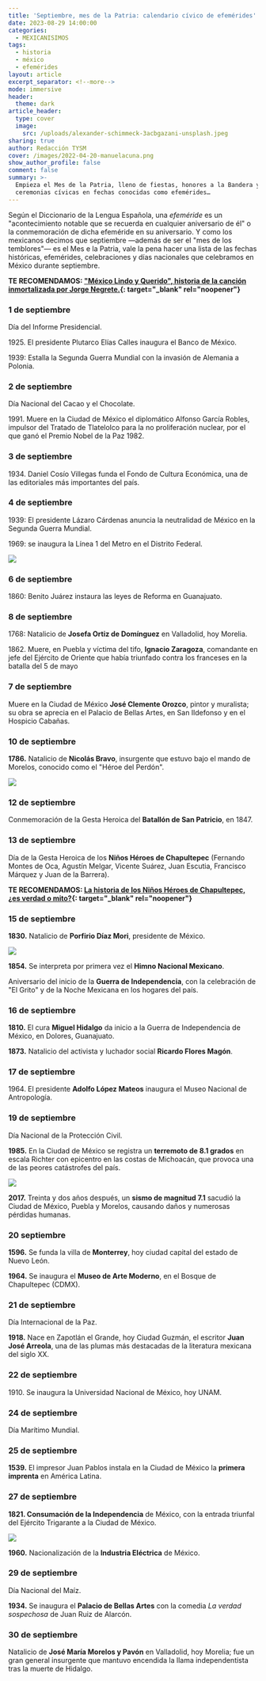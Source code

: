 ```yaml
---
title: 'Septiembre, mes de la Patria: calendario cívico de efemérides'
date: 2023-08-29 14:00:00
categories:
  - MEXICANISIMOS
tags:
  - historia
  - méxico
  - efemérides
layout: article
excerpt_separator: <!--more-->
mode: immersive
header:
  theme: dark
article_header:
  type: cover
  image:
    src: /uploads/alexander-schimmeck-3acbgazani-unsplash.jpeg
sharing: true
author: Redacción TYSM
cover: /images/2022-04-20-manuelacuna.png
show_author_profile: false
comment: false
summary: >-
  Empieza el Mes de la Patria, lleno de fiestas, honores a la Bandera y
  ceremonias cívicas en fechas conocidas como efemérides…
---
```

Según el Diccionario de la Lengua Española, una *efeméride* es un "acontecimiento notable que se recuerda en cualquier aniversario de él" o la conmemoración de dicha efeméride en su aniversario. Y como los mexicanos decimos que septiembre —además de ser el "mes de los temblores"— es el Mes e la Patria, vale la pena hacer una lista de las fechas históricas, efemérides, celebraciones y días nacionales que celebramos en México durante septiembre.

**TE RECOMENDAMOS: ["México Lindo y Querido", historia de la canción inmortalizada por Jorge Negrete.](https://blog.tonoysumariachi.com/cultura/2022/04/22/mexico-lindo-y-querido-origen-e-historia-de-la-cancion.html){: target="_blank" rel="noopener"}**

### 1 de septiembre

Día del Informe Presidencial.

1925\. El presidente Plutarco Elías Calles inaugura el Banco de México.

1939: Estalla la Segunda Guerra Mundial con la invasión de Alemania a Polonia.

### 2 de septiembre

Día Nacional del Cacao y el Chocolate.

1991\. Muere en la Ciudad de México el diplomático Alfonso García Robles, impulsor del Tratado de Tlatelolco para la no proliferación nuclear, por el que ganó el Premio Nobel de la Paz 1982.

### 3 de septiembre

1934\. Daniel Cosío Villegas funda el Fondo de Cultura Económica, una de las editoriales más importantes del país.

### 4 de septiembre

1939: El presidente Lázaro Cárdenas anuncia la neutralidad de México en la Segunda Guerra Mundial.&nbsp;

1969: se inaugura la Línea 1 del Metro en el Distrito Federal.

![](https://upload.wikimedia.org/wikipedia/commons/thumb/4/4f/010410_R458_012_FUNCIONANDO_EL_STC_METRO_SEPTIEMBRE_05_1969_%2831678407041%29.jpg/1024px-010410_R458_012_FUNCIONANDO_EL_STC_METRO_SEPTIEMBRE_05_1969_%2831678407041%29.jpg)

### 6 de septiembre

1860: Benito Juárez instaura las leyes de Reforma en Guanajuato.

### 8 de septiembre

1768: Natalicio de **Josefa Ortiz de Domínguez** en Valladolid, hoy Morelia.

1862\. Muere, en Puebla y víctima del tifo, **Ignacio Zaragoza**, comandante en jefe del Ejército de Oriente que había triunfado contra los franceses en la batalla del 5 de mayo

### 7 de septiembre

Muere en la Ciudad de México **José Clemente Orozco**, pintor y muralista; su obra se aprecia en el Palacio de Bellas Artes, en San Ildefonso y en el Hospicio Cabañas.

### 10 de septiembre

**1786\.** Natalicio de **Nicolás Bravo**, insurgente que estuvo bajo el mando de Morelos, conocido como el "Héroe del Perdón".

![](https://upload.wikimedia.org/wikipedia/commons/thumb/2/2f/Nicol%C3%A1s_Bravo_%28Joaqu%C3%ADn_Ram%C3%ADrez%29.jpg/866px-Nicol%C3%A1s_Bravo_%28Joaqu%C3%ADn_Ram%C3%ADrez%29.jpg)

### 12 de septiembre

Conmemoración de la Gesta Heroica del **Batallón de San Patricio**, en 1847.

### 13 de septiembre

Día de la Gesta Heroica de los **Niños Héroes de Chapultepec** (Fernando Montes de Oca, Agustín Melgar, Vicente Suárez, Juan Escutia, Francisco Márquez y Juan de la Barrera).

**TE RECOMENDAMOS: [La historia de los Niños Héroes de Chapultepec, ¿es verdad o mito?](https://blog.tonoysumariachi.com/historia/2022/06/30/la-historia-de-los-ninos-heroes-de-chapultepec-es-verdad-o-mito.html){: target="_blank" rel="noopener"}**

### 15 de septiembre

**1830\.** Natalicio de **Porfirio Díaz Mori**, presidente de México.

![](https://upload.wikimedia.org/wikipedia/commons/3/38/General_Porfirio_D%C3%ADaz.JPG)

**1854\.** Se interpreta por primera vez el **Himno Nacional Mexicano**.

Aniversario del inicio de la **Guerra de Independencia**, con la celebración de "El Grito" y de la Noche Mexicana en los hogares del país.

### 16 de septiembre

**1810\.** El cura **Miguel Hidalgo** da inicio a la Guerra de Independencia de México, en Dolores, Guanajuato.

**1873\.** Natalicio del activista y luchador social **Ricardo Flores Magón**.

### 17 de septiembre

1964\. El presidente **Adolfo López Mateos** inaugura el Museo Nacional de Antropología.

### 19 de septiembre

Día Nacional de la Protección Civil.

**1985\.** En la Ciudad de México se registra un **terremoto de 8.1 grados** en escala Richter con epicentro en las costas de Michoacán, que provoca una de las peores catástrofes del país.

![](https://upload.wikimedia.org/wikipedia/commons/thumb/1/16/Sismo_1985_Ciudad_de_M%C3%A9xico_76.jpg/1024px-Sismo_1985_Ciudad_de_M%C3%A9xico_76.jpg)

**2017\.** Treinta y dos años después, un **sismo de magnitud 7.1**&nbsp;sacudió la Ciudad de México, Puebla y Morelos, causando daños y numerosas pérdidas humanas.

### 20 septiembre

**1596\.** Se funda la villa de **Monterrey**, hoy ciudad capital del estado de Nuevo León.

**1964\.** Se inaugura el **Museo de Arte Moderno**, en el Bosque de Chapultepec (CDMX).

### 21 de septiembre

Día Internacional de la Paz.

**1918\.** Nace en Zapotlán el Grande, hoy Ciudad Guzmán, el escritor **Juan José Arreola**, una de las plumas más destacadas de la literatura mexicana del siglo XX.

### 22 de septiembre

1910\. Se inaugura la Universidad Nacional de México, hoy UNAM.

### 24 de septiembre

Día Marítimo Mundial.

### 25 de septiembre

**1539\.** El impresor Juan Pablos instala en la Ciudad de México la **primera imprenta** en América Latina.

### 27 de septiembre

**1821\. Consumación de la Independencia** de México, con la entrada triunfal del Ejército Trigarante a la Ciudad de México.

![](https://upload.wikimedia.org/wikipedia/commons/c/c7/Solemne_y_pac%C3%ADfica_entrada_del_Ej%C3%A9rcito_de_las_Tres_Garant%C3%ADas_a_la_Ciudad_de_M%C3%A9xico.jpg)

**1960\.** Nacionalización de la **Industria Eléctrica** de México.

### 29 de septiembre

Día Nacional del Maíz.

**1934\.** Se inaugura el **Palacio de Bellas Artes** con la comedia *La verdad sospechosa* de Juan Ruiz de Alarcón.

### 30 de septiembre

Natalicio de **José María Morelos y Pavón** en Valladolid, hoy Morelia; fue un gran general insurgente que mantuvo encendida la llama independentista tras la muerte de Hidalgo.

&nbsp;
